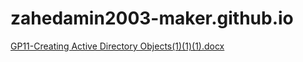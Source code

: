 # zahedamin2003-maker.github.io
[GP11-Creating Active Directory Objects(1)(1)(1).docx](https://github.com/user-attachments/files/22936208/GP11-Creating.Active.Directory.Objects.1.1.1.docx)
